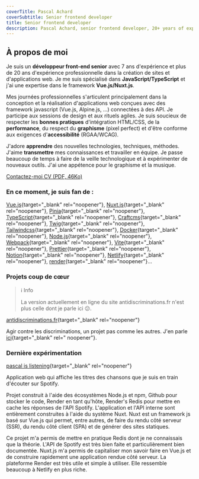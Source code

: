 ```yaml
---
coverTitle: Pascal Achard
coverSubtitle: Senior frontend developer
title: Senior frontend developer
description: Pascal Achard, senior frontend developer, 20+ years of experience, Vue.js, Nuxt.js, TypeScript, Craftcms, Tailwindcss, Docker, Node.js, Webpack, Prettier, Notion, Netlify, render...
---
```


## À propos de moi

Je suis un **développeur front-end senior** avec 7 ans d'expérience et plus de 20 ans d'expérience professionnelle dans la
création de sites et d'applications web. Je me suis spécialisé dans **JavaScript/TypeScript** et j'ai une expertise dans le
framework **Vue.js/Nuxt.js**.

Mes journées professionnelles s'articulent principalement dans la conception et la réalisation d'applications web
conçues avec des framework javascript (Vue.js, Alpine.js, ...) connectées à des API. Je participe aux sessions de design
et aux rituels agiles. Je suis soucieux de respecter les **bonnes pratiques** d'intégration HTML/CSS, de la
**performance**, du respect du **graphisme** (pixel perfect) et d'être conforme aux exigences d'**accessibilité** (RGAA/WCAG).

J'adore **apprendre** des nouvelles technologies, techniques, méthodes. J'aime **transmettre** mes connaissances et
travailler en équipe. Je passe beaucoup de temps à faire de la veille technologique et à expérimenter de nouveaux
outils. J'ai une appétence pour le graphisme et la musique.

<p class="mt-6 flex gap-3 md:gap-5 flex-wrap">
    <a
        class="inline-flex items-center"
        href="https://www.linkedin.com/in/pascal-achard" target="_blank" rel="noopener"
        >
        <span class="text-2xl"><Icon class="mr-1" name="ph:linkedin-logo-bold"></Icon></span>
        <span class="leading-none mt-1">Contactez-moi</span>
    </a>
    <a
        class="inline-flex items-center"
        href="/pdf/CV-Pascal-Achard-2022.pdf"
        target="_blank"
        rel="noopener"
        >
        <span class="text-2xl"><Icon class="mr-1" name="mi-document"></Icon></span>
        <span class="leading-none mt-1">CV <span class="no-underline text-xs">(PDF, 46Ko)</span></span>
    </a>
</p>

### En ce moment, je suis fan de :

[Vue.js](https://vuejs.org/){target="_blank" rel="noopener"}, [Nuxt.js](https://nuxt.com/){target="_blank" rel="noopener"}, [Pinia](https://pinia.vuejs.org/){target="_blank" rel="noopener"}, [TypeScript](https://www.typescriptlang.org/){target="_blank" rel="noopener"}, [Craftcms](https://craftcms.com/){target="_blank" rel="noopener"}, [Twig](https://twig.symfony.com/){target="_blank" rel="noopener"}, [Tailwindcss](https://tailwindcss.com/){target="_blank" rel="noopener"}, [Docker](https://www.docker.com/){target="_blank" rel="noopener"}, [Node.js](https://nodejs.org/){target="_blank" rel="noopener"}, [Webpack](https://webpack.js.org/){target="_blank" rel="noopener"}, [Vite](https://vitejs.dev/){target="_blank" rel="noopener"}, [Prettier](https://prettier.io/){target="_blank" rel="noopener"}, [Notion](https://www.notion.so){target="_blank" rel="noopener"}, [Netlify](https://www.netlify.com/){target="_blank" rel="noopener"}, [render](https://www.render.com/){target="_blank" rel="noopener"}...

### Projets coup de cœur

> <span class="mr-2 font-bold">ℹ️</span>  <span class="font-rubik-medium">Info</span>
>   
> La version actuellement en ligne du site antidiscriminations.fr n'est plus celle dont je parle ici 😕.

[antidiscriminations.fr](https://www.antidiscriminations.fr/){target="_blank" rel="noopener"}

Agir contre les discriminations, un projet pas comme les autres. J'en
parle [ici](https://www.linkedin.com/pulse/un-projet-pas-comme-les-autres-pascal-achard/){target="_blank" rel="
noopener"}.

### Dernière expérimentation

[pascal is listening](https://pascal-is-listening.onrender.com/){target="_blank" rel="noopener"}

Application web qui affiche les titres des chansons que je suis en train d'écouter sur Spotify.

Projet construit à l'aide des écosystèmes Node.js et npm, Github pour stocker le code, Render en tant qu'hôte, Render's
Redis pour mettre en cache les réponses de l'API Spotify. L'application et l'API interne sont entièrement construites à
l'aide du système Nuxt. Nuxt est un framework js basé sur Vue.js qui permet, entre autres, de faire du rendu côté
serveur (SSR), du rendu côté client (SPA) et de générer des sites statiques.

Ce projet m'a permis de mettre en pratique Redis dont je ne connaissais que la théorie. L'API de Spotify est très bien
faite et particulièrement bien documentée. Nuxt.js m'a permis de capitaliser mon savoir faire en Vue.js et de construire
rapidement une application rendue côté serveur. La plateforme Render est très utile et simple à utiliser. Elle ressemble
beaucoup à Netlify en plus riche.
